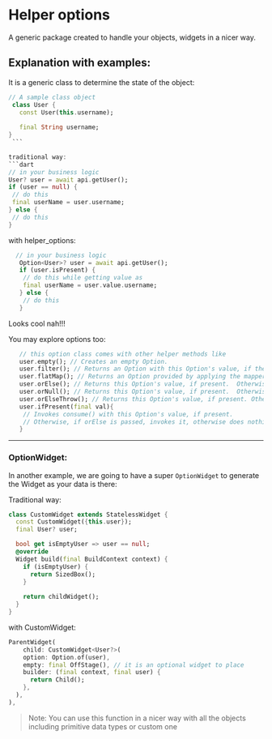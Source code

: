 # Helper options

A generic package created to handle your objects, widgets in a nicer way.

## Explanation with examples:
It is a generic class to determine the state of the object:

   ```dart
   // A sample class object
    class User {
      const User(this.username);
       
      final String username;
   }
    ```
   
traditional way:
```dart
  // in your business logic
   User? user = await api.getUser();
   if (user == null) {
    // do this
    final userName = user.username;
   } else {
    // do this
   }
```

with helper_options:
```dart
  // in your business logic
   Option<User>? user = await api.getUser();
   if (user.isPresent) {
    // do this while getting value as 
    final userName = user.value.username;
   } else {
    // do this
   }
```
Looks cool nah!!!

You may explore options too:

```dart
   // this option class comes with other helper methods like
   user.empty(); // Creates an empty Option.
   user.filter(); // Returns an Option with this Option's value, if there is a value present and it matches the predicate.  Otherwise, returns an empty Option.
   user.flatMap(); // Returns an Option provided by applying the mapper to this Option's value,if present.  Otherwise, returns an empty Option.
   user.orElse(); // Returns this Option's value, if present.  Otherwise, returns other.
   user.orNull(); // Returns this Option's value, if present.  Otherwise, returns null.
   user.orElseThrow(); // Returns this Option's value, if present. Otherwise, throws the result of calling supplyError().
   user.ifPresent(final val){
    // Invokes consume() with this Option's value, if present.
    // Otherwise, if orElse is passed, invokes it, otherwise does nothing. 
   } 
```
---

### OptionWidget: 
In another example, we are going to have a super `OptionWidget` to generate the Widget as your data is there:

Traditional way: 
```dart
class CustomWidget extends StatelessWidget {
  const CustomWidget({this.user});
  final User? user;

  bool get isEmptyUser => user == null;
  @override
  Widget build(final BuildContext context) {
    if (isEmptyUser) {
      return SizedBox();
    }
    
    return childWidget();
  }
}
```

with CustomWidget:
```dart
ParentWidget(
    child: CustomWidget<User?>(
    option: Option.of(user),
    empty: final OffStage(), // it is an optional widget to place
    builder: (final context, final user) {
      return Child();
    },
  ),
),
```

> Note: You can use this function in a nicer way with all the objects including primitive data types or custom one  


